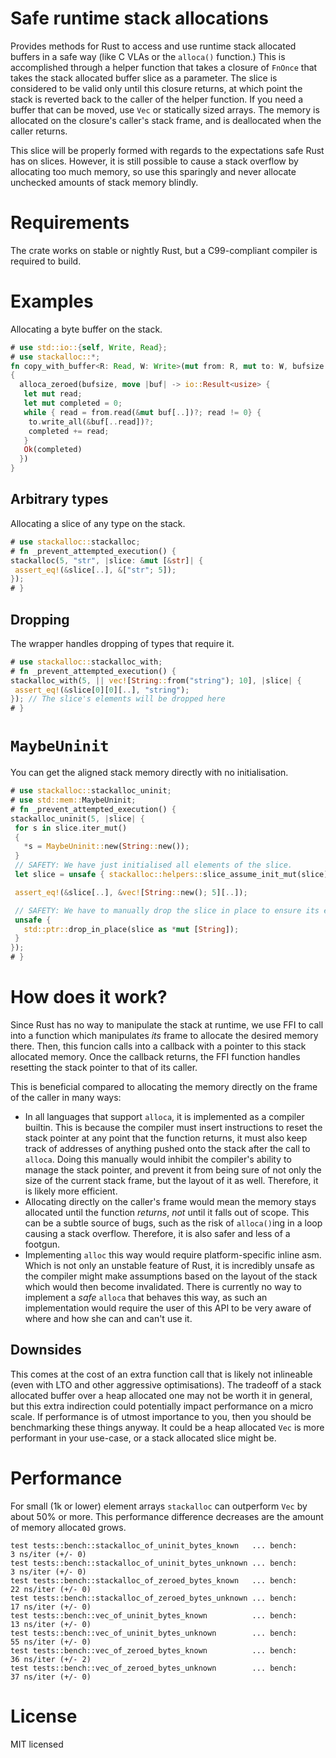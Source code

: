 # Safe runtime stack allocations

Provides methods for Rust to access and use runtime stack allocated buffers in a safe way (like C VLAs or the `alloca()` function.)
This is accomplished through a helper function that takes a closure of `FnOnce` that takes the stack allocated buffer slice as a parameter.
The slice is considered to be valid only until this closure returns, at which point the stack is reverted back to the caller of the helper function. If you need a buffer that can be moved, use `Vec` or statically sized arrays.
The memory is allocated on the closure's caller's stack frame, and is deallocated when the caller returns.

This slice will be properly formed with regards to the expectations safe Rust has on slices.
However, it is still possible to cause a stack overflow by allocating too much memory, so use this sparingly and never allocate unchecked amounts of stack memory blindly.

# Requirements
The crate works on stable or nightly Rust, but a C99-compliant compiler is required to build.

# Examples
Allocating a byte buffer on the stack.
```rust
# use std::io::{self, Write, Read};
# use stackalloc::*;
fn copy_with_buffer<R: Read, W: Write>(mut from: R, mut to: W, bufsize: usize) -> io::Result<usize>
{
  alloca_zeroed(bufsize, move |buf| -> io::Result<usize> {
   let mut read;
   let mut completed = 0;
   while { read = from.read(&mut buf[..])?; read != 0} {
    to.write_all(&buf[..read])?;
    completed += read;
   }
   Ok(completed)
  })
}
```
## Arbitrary types
Allocating a slice of any type on the stack.
```rust
# use stackalloc::stackalloc;
# fn _prevent_attempted_execution() {
stackalloc(5, "str", |slice: &mut [&str]| {
 assert_eq!(&slice[..], &["str"; 5]);
});
# }
```
## Dropping
The wrapper handles dropping of types that require it.
```rust
# use stackalloc::stackalloc_with;
# fn _prevent_attempted_execution() {
stackalloc_with(5, || vec![String::from("string"); 10], |slice| {
 assert_eq!(&slice[0][0][..], "string");  
}); // The slice's elements will be dropped here
# }
```
# `MaybeUninit`
You can get the aligned stack memory directly with no initialisation.
```rust 
# use stackalloc::stackalloc_uninit;
# use std::mem::MaybeUninit;
# fn _prevent_attempted_execution() {
stackalloc_uninit(5, |slice| {
 for s in slice.iter_mut()
 {
   *s = MaybeUninit::new(String::new());
 }
 // SAFETY: We have just initialised all elements of the slice.
 let slice = unsafe { stackalloc::helpers::slice_assume_init_mut(slice) };

 assert_eq!(&slice[..], &vec![String::new(); 5][..]);

 // SAFETY: We have to manually drop the slice in place to ensure its elements are dropped, as `stackalloc_uninit` does not attempt to drop the potentially uninitialised elements.
 unsafe {
   std::ptr::drop_in_place(slice as *mut [String]);
 }
});
# }
```

# How does it work?
Since Rust has no way to manipulate the stack at runtime, we use FFI to call into a function which manipulates *its* frame to allocate the desired memory there. Then, this funcion calls into a callback with a pointer to this stack allocated memory. Once the callback returns, the FFI function handles resetting the stack pointer to that of its caller.

This is beneficial compared to allocating the memory directly on the frame of the caller in many ways:
* In all languages that support `alloca`, it is implemented as a compiler builtin. This is because the compiler must insert instructions to reset the stack pointer at any point that the function returns, it must also keep track of addresses of anything pushed onto the stack after the call to `alloca`. Doing this manually would inhibit the compiler's ability to manage the stack pointer, and prevent it from being sure of not only the size of the current stack frame, but the layout of it as well. Therefore, it is likely more efficient.
* Allocating directly on the caller's frame would mean the memory stays allocated until the function *returns*, *not* until it falls out of scope. This can be a subtle source of bugs, such as the risk of `alloca()`ing in a loop causing a stack overflow. Therefore, it is also safer and less of a footgun.
* Implementing `alloc` this way would require platform-specific inline asm. Which is not only an unstable feature of Rust, it is incredibly unsafe as the compiler might make assumptions based on the layout of the stack which would then become invalidated. There is currently no way to implement a *safe* `alloca` that behaves this way, as such an implementation would require the user of this API to be very aware of where and how she can and can't use it.

## Downsides
This comes at the cost of an extra function call that is likely not inlineable (even with LTO and other aggressive optimisations).
The tradeoff of a stack allocated buffer over a heap allocated one may not be worth it in general, but this extra indirection could potentially impact performance on a micro scale.
If performance is of utmost importance to you, then you should be benchmarking these things anyway. It could be a heap allocated `Vec` is more performant in your use-case, or a stack allocated slice might be.

# Performance
For small (1k or lower) element arrays `stackalloc` can outperform `Vec` by about 50% or more. This performance difference decreases are the amount of memory allocated grows.

```
test tests::bench::stackalloc_of_uninit_bytes_known   ... bench:           3 ns/iter (+/- 0)
test tests::bench::stackalloc_of_uninit_bytes_unknown ... bench:           3 ns/iter (+/- 0)
test tests::bench::stackalloc_of_zeroed_bytes_known   ... bench:          22 ns/iter (+/- 0)
test tests::bench::stackalloc_of_zeroed_bytes_unknown ... bench:          17 ns/iter (+/- 0)
test tests::bench::vec_of_uninit_bytes_known          ... bench:          13 ns/iter (+/- 0)
test tests::bench::vec_of_uninit_bytes_unknown        ... bench:          55 ns/iter (+/- 0)
test tests::bench::vec_of_zeroed_bytes_known          ... bench:          36 ns/iter (+/- 2)
test tests::bench::vec_of_zeroed_bytes_unknown        ... bench:          37 ns/iter (+/- 0)
```


# License
MIT licensed
